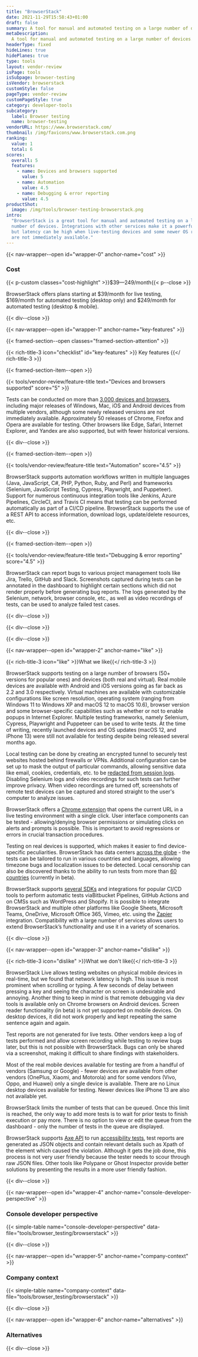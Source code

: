 ```yaml
---
title: "BrowserStack"
date: 2021-11-29T15:58:43+01:00
draft: false
summary: A tool for manual and automated testing on a large number of devices.
metaDescription:
  A tool for manual and automated testing on a large number of devices.
headerType: fixed
hideLines: true
hidePlanes: true
type: tools
layout: vendor-review
isPage: tools
isSubpage: browser-testing
isVendor: browserstack
customStyle: false
pageType: vendor-review
customPageStyle: true
category: developer-tools
subcategory:
  label: Browser testing
  name: browser-testing
vendorURL: https://www.browserstack.com/
thumbnail: /img/favicons/www.browserstack.com.png
ranking:
  value: 1
  total: 6
scores:
  overall: 5
  features:
    - name: Devices and browsers supported
      value: 5
    - name: Automation
      value: 4.5
    - name: Debugging & error reporting
      value: 4.5
productShot:
  image: /img/tools/browser-testing-browserstack.png
intro:
  "BrowserStack is a great tool for manual and automated testing on a large
  number of devices. Integrations with other services make it a powerful tool,
  but latency can be high when live-testing devices and some newer OS releases
  are not immediately available."
---
```


{{< nav-wrapper--open id="wrapper-0" anchor-name="cost" >}}

### Cost

{{< p-custom classes="cost-highlight" >}}$39—249/month{{< p--close >}}

BrowserStack offers plans starting at $39/month for live testing, $169/month for
automated testing (desktop only) and $249/month for automated testing (desktop &
mobile).

{{< div--close >}}

{{< nav-wrapper--open id="wrapper-1" anchor-name="key-features" >}}

{{< framed-section--open classes="framed-section-attention" >}}

{{< rich-title-3 icon="checklist" id="key-features" >}} Key features
{{</ rich-title-3 >}}

{{< framed-section-item--open >}}

{{< tools/vendor-review/feature-title text="Devices and browsers supported" score="5" >}}

Tests can be conducted on more than
[3,000 devices and browsers](https://www.browserstack.com/list-of-browsers-and-platforms/live),
including major releases of Windows, Mac, iOS and Android devices from multiple
vendors, although some newly released versions are not immediately available.
Approximately 50 releases of Chrome, Firefox and Opera are available for
testing. Other browsers like Edge, Safari, Internet Explorer, and Yandex are
also supported, but with fewer historical versions.

{{< div--close >}}

{{< framed-section-item--open >}}

{{< tools/vendor-review/feature-title text="Automation" score="4.5" >}}

BrowserStack supports automation workflows written in multiple languages (Java,
JavaScript, C#, PHP, Python, Ruby, and Perl) and frameworks (Selenium,
JavaScript Testing, Cypress, Playwright, and Puppeteer). Support for numerous
continuous integration tools like Jenkins, Azure Pipelines, CircleCI, and Travis
CI means that testing can be performed automatically as part of a CI/CD
pipeline. BrowserStack supports the use of a REST API to access information,
download logs, update/delete resources, etc.

{{< div--close >}}

{{< framed-section-item--open >}}

{{< tools/vendor-review/feature-title text="Debugging & error reporting" score="4.5" >}}

BrowserStack can report bugs to various project management tools like Jira,
Trello, GitHub and Slack. Screenshots captured during tests can be annotated in
the dashboard to highlight certain sections which did not render properly before
generating bug reports. The logs generated by the Selenium, network, browser
console, etc., as well as video recordings of tests, can be used to analyze
failed test cases.

{{< div--close >}}

{{< div--close >}}

{{< div--close >}}

{{< nav-wrapper--open id="wrapper-2" anchor-name="like" >}}

{{< rich-title-3 icon="like" >}}What we like{{</ rich-title-3 >}}

BrowserStack supports testing on a large number of browsers (50+ versions for
popular ones) and devices (both real and virtual). Real mobile devices are
available with Android and iOS versions going as far back as 2.2 and 3.0
respectively. Virtual machines are available with customizable configurations
like screen resolution, operating system (ranging from Windows 11 to Windows XP
and macOS 12 to macOS 10.6), browser version and some browser-specific
capabilities such as whether or not to enable popups in Internet Explorer.
Multiple testing frameworks, namely Selenium, Cypress, Playwright and Puppeteer
can be used to write tests. At the time of writing, recently launched devices
and OS updates (macOS 12, and iPhone 13) were still not available for testing
despite being released several months ago.

Local testing can be done by creating an encrypted tunnel to securely test
websites hosted behind firewalls or VPNs. Additional configuration can be set up
to mask the output of particular commands, allowing sensitive data like email,
cookies, credentials, etc. to be
[redacted from session logs](https://www.browserstack.com/docs/automate/selenium/hide-sensitive-data#nodejs).
Disabling Selenium logs and video recordings for such tests can further improve
privacy. When video recordings are turned off, screenshots of remote test
devices can be captured and stored straight to the user's computer to analyze
issues.

BrowserStack offers a
[Chrome extension](https://chrome.google.com/webstore/detail/browserstack/nkihdmlheodkdfojglpcjjmioefjahjb/related?hl=en)
that opens the current URL in a live testing environment with a single click.
User interface components can be tested - allowing/denying browser permissions
or simulating clicks on alerts and prompts is possible. This is important to
avoid regressions or errors in crucial transaction procedures.

Testing on real devices is supported, which makes it easier to find
device-specific peculiarities. BrowserStack has data centers
[across the globe](https://www.browserstack.com/data-centers) - the tests can be
tailored to run in various countries and languages, allowing timezone bugs and
localization issues to be detected. Local censorship can also be discovered
thanks to the ability to run tests from more than
[60 countries](https://www.browserstack.com/ip-geolocation) (currently in beta).

BrowserStack supports
[several SDKs](https://www.browserstack.com/docs/automate/selenium) and
integrations for popular CI/CD tools to perform automatic tests viaBitbucket
Pipelines, GitHub Actions and on CMSs such as WordPress and Shopify. It is
possible to integrate BrowserStack and multiple other platforms like Google
Sheets, Microsoft Teams, OneDrive, Microsoft Office 365, Vimeo, etc. using the
[Zapier](https://zapier.com/apps/browserstack/integrations) integration.
Compatibility with a large number of services allows users to extend
BrowserStack’s functionality and use it in a variety of scenarios.

{{< div--close >}}

{{< nav-wrapper--open id="wrapper-3" anchor-name="dislike" >}}

{{< rich-title-3 icon="dislike" >}}What we don't like{{</ rich-title-3 >}}

BrowserStack Live allows testing websites on physical mobile devices in
real-time, but we found that network latency is high. This issue is most
prominent when scrolling or typing. A few seconds of delay between pressing a
key and seeing the character on screen is undesirable and annoying. Another
thing to keep in mind is that remote debugging via dev tools is available only
on Chrome browsers on Android devices. Screen reader functionality (in beta) is
not yet supported on mobile devices. On desktop devices, it did not work
properly and kept repeating the same sentence again and again.

Test reports are not generated for live tests. Other vendors keep a log of tests
performed and allow screen recording while testing to review bugs later, but
this is not possible with BrowserStack. Bugs can only be shared via a
screenshot, making it difficult to share findings with stakeholders.

Most of the real mobile devices available for testing are from a handful of
vendors (Samsung or Google) - fewer devices are available from other vendors
(OnePlus, Xiaomi, and Motorola) and for some vendors (Vivo, Oppo, and Huawei)
only a single device is available. There are no Linux desktop devices available
for testing. Newer devices like iPhone 13 are also not available yet.

BrowserStack limits the number of tests that can be queued. Once this limit is
reached, the only way to add more tests is to wait for prior tests to finish
execution or pay more. There is no option to view or edit the queue from the
dashboard - only the number of tests in the queue are displayed.

BrowserStack supports
[Axe API](https://www.deque.com/axe/core-documentation/api-documentation/) to
run
[accessibility tests](https://www.browserstack.com/docs/automate/selenium/accessibility-testing),
test reports are generated as JSON objects and contain relevant details such as
Xpath of the element which caused the violation. Although it gets the job done,
this process is not very user friendly because the tester needs to scour through
raw JSON files. Other tools like Polypane or Ghost Inspector provide better
solutions by presenting the results in a more user friendly fashion.

{{< div--close >}}

{{< nav-wrapper--open id="wrapper-4" anchor-name="console-developer-perspective" >}}

### Console developer perspective

{{< simple-table name="console-developer-perspective" data-file="tools/browser_testing/browserstack" >}}

{{< div--close >}}

{{< nav-wrapper--open id="wrapper-5" anchor-name="company-context" >}}

### Company context

{{< simple-table name="company-context" data-file="tools/browser_testing/browserstack" >}}

{{< div--close >}}

{{< nav-wrapper--open id="wrapper-6" anchor-name="alternatives" >}}

### Alternatives

{{< div--close >}}
